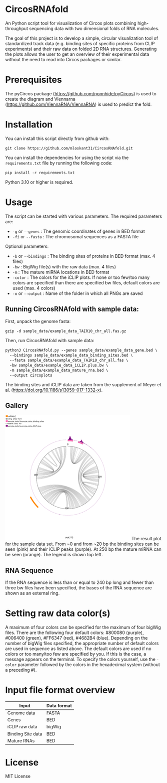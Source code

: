 # CircosRNAfold
An Python script tool for visualization of Circos plots combining high-throughput sequencing data with two dimensional folds of RNA molecules.

The goal of this project is to develop a simple, circular visualization tool of standardized track data (e.g. binding sites of specific proteins from CLIP experiments) and their raw data on folded 2D RNA structures. Generating the plots allows the user to get an overview of their experimental data without the need to read into Circos packages or similar.


# Prerequisites
The pyCircos package (https://github.com/ponnhide/pyCircos) is used to create the diagram and Viennarna (https://github.com/ViennaRNA/ViennaRNA) is used to predict the fold.


# Installation

You can install this script directly from github with:
```
git clone https://github.com/mloskant31/CircosRNAfold.git
```

You can install the dependencies for using the script via the ```requirements.txt``` file by running the following code:
```
pip install -r requirements.txt
```
Python 3.10 or higher is required.


# Usage
The script can be started with various parameters. 
The required parameters are: 

- `-g` or `--genes` : The genomic coordinates of genes in BED format
- `-fi` or `--fasta` : The chromosomal sequences as a FASTA file

Optional parameters:
- `-b` or `--bindings` : The binding sites of proteins in BED format (max. 4 files)
- `-bw` : BigWig file(s) with the raw data (max. 4 files)
- `-m` : The mature miRNA locations in BED format
- `-color` : The colors for the iCLIP plots. If none or too few/too many colors are specified than there are specified bw files, default colors are used (max. 4 colors)
- `-o` or `--output` : Name of the folder in which all PNGs are saved

## Running CircosRNAfold with sample data: 
First, unpack the genome fasta:

```
gzip -d sample_data/example_data_TAIR10_chr_all.fas.gz
```
Then, run CircosRNAfold with sample data:

```
python3 CircosRNAfold.py --genes sample_data/example_data_gene.bed \
  --bindings sample_data/example_data_binding_sites.bed \
  --fasta sample_data/example_data_TAIR10_chr_all.fas \
  -bw sample_data/example_data_iCLIP.plus.bw \
  -m sample_data/example_data_mature_rna.bed \
  --output circoplots
```


The binding sites and iCLIP data are taken from the supplement of Meyer et al. (https://doi.org/10.1186/s13059-017-1332-x).

## Gallery
<img src="img/MIR775.png" width="400x400">
The result plot for the sample data set. From ~0 and from ~20 bp the binding sites can be seen (pink) and their iCLIP peaks (purple). At 250 bp the mature miRNA can be seen (orange). The legend is shown top left.

## RNA Sequence
If the RNA sequence is less than or equal to 240 bp long and fewer than three bw files have been specified, the bases of the RNA sequence are shown as an external ring.

# Setting raw data color(s)
A maximum of four colors can be specified for the maximum of four bigWig files. There are the following four default colors: #800080 (purple), #006400 (green), #FF6347 (red), #4682B4 (blue). Depending on the number of bigWig files specified, the appropriate number of default colors are used in sequence as listed above. The default colors are used if no colors or too many/too few are specified by you. If this is the case, a message appears on the terminal. To specify the colors yourself, use the `-color` parameter followed by the colors in the hexadecimal system (without a preceding #).


# Input file format overview

| Input | Data format |
|--------------------|--------------------------------------------------------|
|Genome data|FASTA|
|Genes|BED|
|iCLIP raw data| bigWig |
|Binding Site data|BED|
|Mature RNAs|BED|

# License
MIT License
